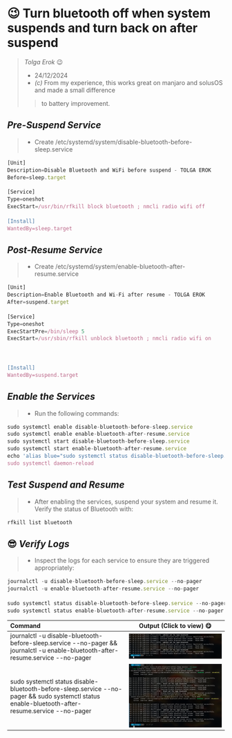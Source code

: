 #  :wink: Turn bluetooth off when system suspends and turn back on after suspend

> *Tolga Erok* :wink:
>
> - 24/12/2024
> - *(c)* From my experience, this works great on manjaro and solusOS and made a small difference
>> to battery improvement.

## ***Pre-Suspend Service***

> - Create /etc/systemd/system/disable-bluetooth-before-sleep.service

``` js
[Unit]
Description=Disable Bluetooth and WiFi before suspend - TOLGA EROK
Before=sleep.target

[Service]
Type=oneshot
ExecStart=/usr/bin/rfkill block bluetooth ; nmcli radio wifi off

[Install]
WantedBy=sleep.target
```

## *Post-Resume Service*

> - Create /etc/systemd/system/enable-bluetooth-after-resume.service

``` js
[Unit]
Description=Enable Bluetooth and Wi-Fi after resume - TOLGA EROK
After=suspend.target

[Service]
Type=oneshot
ExecStartPre=/bin/sleep 5
ExecStart=/usr/sbin/rfkill unblock bluetooth ; nmcli radio wifi on



[Install]
WantedBy=suspend.target
```

## *Enable the Services*

> - Run the following commands:

``` js
sudo systemctl enable disable-bluetooth-before-sleep.service
sudo systemctl enable enable-bluetooth-after-resume.service
sudo systemctl start disable-bluetooth-before-sleep.service
sudo systemctl start enable-bluetooth-after-resume.service
echo 'alias blue="sudo systemctl status disable-bluetooth-before-sleep.service --no-pager || true && echo && sudo systemctl status enable-bluetooth-after-resume.service --no-pager || true"' >> ~/.bashrc
sudo systemctl daemon-reload
``` 

## *Test Suspend and Resume*

> - After enabling the services, suspend your system and resume it. Verify the status of Bluetooth with:

``` js
rfkill list bluetooth
```

##  :sunglasses: *Verify Logs*

> - Inspect the logs for each service to ensure they are triggered appropriately:

``` js
journalctl -u disable-bluetooth-before-sleep.service --no-pager
journalctl -u enable-bluetooth-after-resume.service --no-pager

sudo systemctl status disable-bluetooth-before-sleep.service --no-pager
sudo systemctl status enable-bluetooth-after-resume.service --no-pager
```

| Command | Output (Click to view) :yum: |
| :------ | ----------- |
| journalctl -u disable-bluetooth-before-sleep.service --no-pager &&  journalctl -u enable-bluetooth-after-resume.service --no-pager  | ![screen-shot](image.png) |
| sudo systemctl status disable-bluetooth-before-sleep.service --no-pager && sudo systemctl status enable-bluetooth-after-resume.service --no-pager  | ![screen-shot](image-1.png) |

